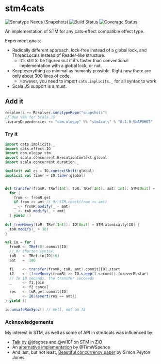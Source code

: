 # stm4cats
![Sonatype Nexus (Snapshots)](https://img.shields.io/nexus/s/https/oss.sonatype.org/com.olegpy/stm4cats_2.12.svg)
[![Build Status](https://travis-ci.org/oleg-py/stm4cats.svg?branch=master)](https://travis-ci.org/oleg-py/stm4cats)
[![Coverage Status](https://coveralls.io/repos/github/oleg-py/stm4cats/badge.svg?branch=master)](https://coveralls.io/github/oleg-py/stm4cats?branch=master)

An implementation of STM for any cats-effect compatible effect type.

Experiment goals:
* Radically different approach, lock-free instead of a global lock, and ThreadLocals instead of Reader-like structure.
  * It's still to be figured out if it's faster than conventional implementation with a global lock, or not.
* Keep everything as minimal as humanly possible. Right now there are only about 300 lines of code.
  * However, you need to import `cats.implicits._` for all syntax to work
* Scala.JS support is a must.

## Add it
```scala
resolvers += Resolver.sonatypeRepo("snapshots")
// Use %%% for Scala.JS
libraryDependencies += "com.olegpy" %% "stm4cats" % "0.1.0-SNAPSHOT"
```

### Try it
```scala
import cats.implicits._
import cats.effect.IO
import com.olegpy.stm._
import scala.concurrent.ExecutionContext.global
import scala.concurrent.duration._

implicit val cs = IO.contextShift(global)
implicit val timer = IO.timer(global)


def transfer(fromR: TRef[Int], toR: TRef[Int], amt: Int): STM[Unit] =
  for {
    from <- fromR.get
    if from >= amt // Or STM.check(from >= amt)
    _ <- fromR.modify(_ - amt)
    _ <- toR.modify(_ + amt)
  } yield ()
  
def freeMoney(toR: TRef[Int]): IO[Unit] = STM.atomically[IO] {
  toR.modify(_ + 10)
}

val io = for {
  fromR <- TRef(0).commit[IO]
  // Or shorter syntax:
  toR   <- TRef.in[IO](0)
  amt   =  100

  f1    <- transfer(fromR, toR, amt).commit[IO].start
  f2    <- (freeMoney(fromR) >> IO.sleep(1.second)).foreverM.start
  // In 10 seconds, the transfer succeeds
  _     <- f1.join
  _     <- f2.cancel
  res   <- toR.get.commit[IO]
  _     <- IO(assert(res == amt))
} yield ()

io.unsafeRunSync() // Well, not on JS
```
### Acknowledgements 
My interest in STM, as well as some of API in stm4cats was influenced by:
- [Talk](https://www.youtube.com/watch?v=d6WWmia0BPM) by @jdegoes and @wi101 on STM in ZIO
- An [alternative implementation](https://github.com/TimWSpence/cats-stm) by @TimWSpence
- And last, but not least,
[Beautiful concurrency paper](https://www.microsoft.com/en-us/research/wp-content/uploads/2016/02/beautiful.pdf)
by Simon Peyton Jones
